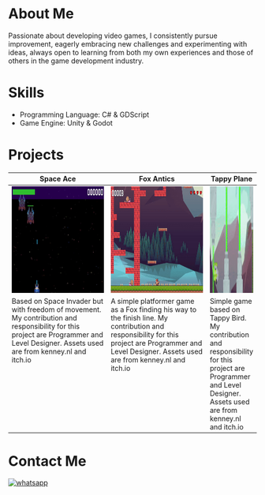 # About Me

Passionate about developing video games, I consistently pursue improvement, eagerly embracing new challenges and experimenting with ideas, always open to learning from both my own experiences and those of others in the game development industry.

# Skills
- Programming Language: C# & GDScript
- Game Engine: Unity & Godot

# Projects
<table width="20%">
  <thead>
    <tr>
      <th width="50%">Space Ace</th>
      <th width="50%">Fox Antics</th>
      <th width="50%">Tappy Plane</th>
    </tr>
  </thead>
  <tbody>
    <tr>
      <td><img src="https://github.com/anandaaddof/anandaaddof/blob/main/spaceace.gif" width="384" height="216"/></td>
      <td><img src="https://github.com/anandaaddof/anandaaddof/blob/main/foxantics.gif" width="384" height="216"/></td>
      <td><img src="https://github.com/anandaaddof/anandaaddof/blob/main/tappyplane.gif" width="384" height="216"/></td>
    </tr>
    <tr>
      <td valign="text-top">Based on Space Invader but with freedom of movement. My contribution and responsibility for this project are Programmer and Level Designer. Assets used are from kenney.nl and itch.io</td>
      <td valign="text-top">A simple platformer game as a Fox finding his way to the finish line. My contribution and responsibility for this project are Programmer and Level Designer. Assets used are from kenney.nl and itch.io</td>
      <td valign="text-top">Simple game based on Tappy Bird. My contribution and responsibility for this project are Programmer and Level Designer. Assets used are from kenney.nl and itch.io</td>
    </tr>
  </tbody>
</table>

# Contact Me
[![whatsapp](https://img.shields.io/badge/whatsapp-25d366?style=for-the-badge&logo=whatsapp&logoColor=white)](http://wa.me/+6282139423839)
